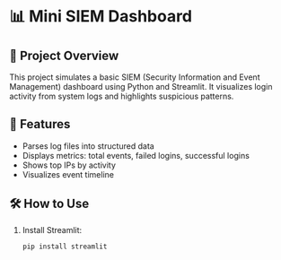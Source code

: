 # 📊 Mini SIEM Dashboard

## 📄 Project Overview
This project simulates a basic SIEM (Security Information and Event Management) dashboard using Python and Streamlit. It visualizes login activity from system logs and highlights suspicious patterns.

## 🚀 Features
- Parses log files into structured data
- Displays metrics: total events, failed logins, successful logins
- Shows top IPs by activity
- Visualizes event timeline

## 🛠️ How to Use

1. Install Streamlit:
   ```bash
   pip install streamlit
   ```

